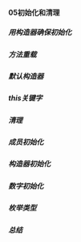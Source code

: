 #### 05初始化和清理

##### 用构造器确保初始化 

##### 方法重载 

##### 默认构造器 

##### this关键字 

##### 清理 

##### 成员初始化  

##### 构造器初始化 

##### 数字初始化 

##### 枚举类型 

##### 总结



